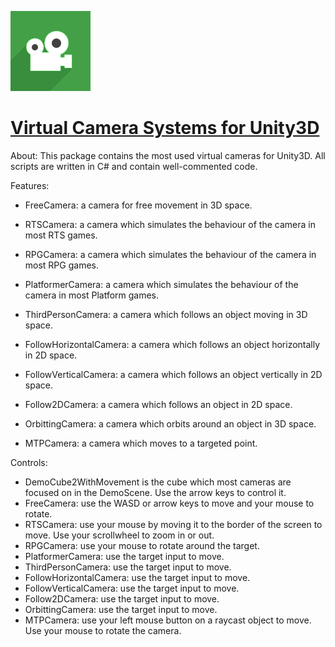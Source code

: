 ![Alt text](VCSUico.png?raw=true "VCSU")

[Virtual Camera Systems for Unity3D](https://github.com/jasperdre/VCSU)
==================================================

About:
This package contains the most used virtual cameras for Unity3D. All scripts are written in C# and contain well-commented code.

Features:
- FreeCamera: a camera for free movement in 3D space.

- RTSCamera: a camera which simulates the behaviour of the camera in most RTS games.

- RPGCamera: a camera which simulates the behaviour of the camera in most RPG games.

- PlatformerCamera: a camera which simulates the behaviour of the camera in most Platform games.

- ThirdPersonCamera: a camera which follows an object moving in 3D space.

- FollowHorizontalCamera: a camera which follows an object horizontally in 2D space.

- FollowVerticalCamera: a camera which follows an object vertically in 2D space.

- Follow2DCamera: a camera which follows an object in 2D space.

- OrbittingCamera: a camera which orbits around an object in 3D space.

- MTPCamera: a camera which moves to a targeted point.

Controls:
- DemoCube2WithMovement is the cube which most cameras are focused on in the DemoScene. Use the arrow keys to control it.
- FreeCamera: use the WASD or arrow keys to move and your mouse to rotate.
- RTSCamera: use your mouse by moving it to the border of the screen to move. Use your scrollwheel to zoom in or out.
- RPGCamera: use your mouse to rotate around the target.
- PlatformerCamera: use the target input to move.
- ThirdPersonCamera: use the target input to move.
- FollowHorizontalCamera: use the target input to move.
- FollowVerticalCamera: use the target input to move.
- Follow2DCamera: use the target input to move.
- OrbittingCamera: use the target input to move.
- MTPCamera: use your left mouse button on a raycast object to move. Use your mouse to rotate the camera.